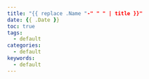```yaml
---
title: "{{ replace .Name "-" " " | title }}"
date: {{ .Date }}
toc: true
tags:
  - default
categories:
  - default
keywords:
  - default
---
```



